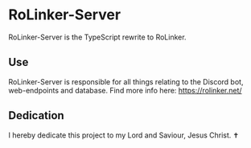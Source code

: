 # RoLinker-Server
RoLinker-Server is the TypeScript rewrite to RoLinker.

## Use
RoLinker-Server is responsible for all things relating to the Discord bot, web-endpoints and database.
Find more info here: https://rolinker.net/

## Dedication
I hereby dedicate this project to my Lord and Saviour, Jesus Christ. ✝